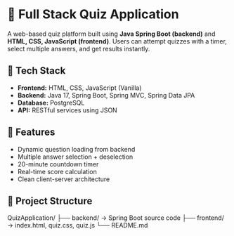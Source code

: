 # 🎯 Full Stack Quiz Application

A web-based quiz platform built using **Java Spring Boot (backend)** and **HTML, CSS, JavaScript (frontend)**. Users can attempt quizzes with a timer, select multiple answers, and get results instantly.

## 📌 Tech Stack

- **Frontend:** HTML, CSS, JavaScript (Vanilla)
- **Backend:** Java 17, Spring Boot, Spring MVC, Spring Data JPA
- **Database:** PostgreSQL
- **API:** RESTful services using JSON

## 🚀 Features

- Dynamic question loading from backend
- Multiple answer selection + deselection
- 20-minute countdown timer
- Real-time score calculation
- Clean client-server architecture

## 📁 Project Structure

QuizApplication/
├── backend/ → Spring Boot source code
├── frontend/ → index.html, quiz.css, quiz.js
└── README.md
